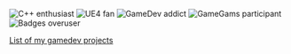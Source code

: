 ![C++ enthusiast](https://img.shields.io/badge/C%2B%2B-enthusiast-blue)
![UE4 fan](https://img.shields.io/badge/UE4-fan-black)
![GameDev addict](https://img.shields.io/badge/GameDev-addict-brightgreen)
![GameGams participant](https://img.shields.io/badge/GameJams-participant-orange)
![Badges overuser](https://img.shields.io/badge/badges-overuser-blueviolet)

<a href="http://gameraccoon.com" target="_blank">List of my gamedev projects</a>

<!--[![Top Langs](https://github-readme-stats.vercel.app/api/top-langs/?username=gameraccoon&langs_count=5&hide=objective-c,objective-c%2B%2B&layout=compact&theme=algolia)](https://github.com/gameraccoon)-->
